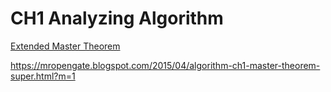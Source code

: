 # CH1 Analyzing Algorithm
[Extended Master Theorem](Extended%20Master%20Theorem.md)

https://mropengate.blogspot.com/2015/04/algorithm-ch1-master-theorem-super.html?m=1


